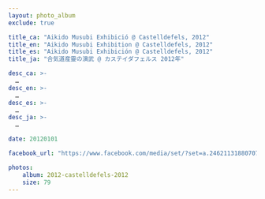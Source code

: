 ```yaml
---
layout: photo_album
exclude: true

title_ca: "Aikido Musubi Exhibició @ Castelldefels, 2012"
title_en: "Aikido Musubi Exhibition @ Castelldefels, 2012"
title_es: "Aikido Musubi Exhibición @ Castelldefels, 2012"
title_ja: "合気道産靈の演武 @ カステイダフェルス 2012年"

desc_ca: >-
  …
desc_en: >-
  …
desc_es: >-
  …
desc_ja: >-
  …

date: 20120101

facebook_url: "https://www.facebook.com/media/set/?set=a.246211318807079"

photos:
    album: 2012-castelldefels-2012
    size: 79
---
```

